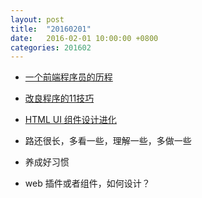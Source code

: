 ```yaml
---
layout: post
title:  "20160201"
date:   2016-02-01 10:00:00 +0800
categories: 201602
---
```


* [一个前端程序员的历程](http://www.techug.com/front-end-programmer)
* [改良程序的11技巧](http://www.techug.com/11-tips-for-better-code) 
* [HTML UI 组件设计进化](http://isux.tencent.com/development-of-ui-components-based-on-native-html.html)

* 路还很长，多看一些，理解一些，多做一些
* 养成好习惯
* web 插件或者组件，如何设计？